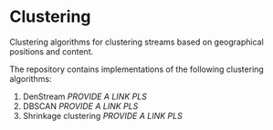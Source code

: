 # Clustering
Clustering algorithms for clustering streams based on geographical positions and content. 

The repository contains implementations of the following clustering algorithms: 
1. DenStream *PROVIDE A LINK PLS*
2. DBSCAN *PROVIDE A LINK PLS*
3. Shrinkage clustering *PROVIDE A LINK PLS*
